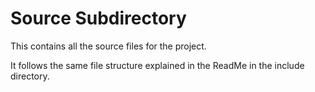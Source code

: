# Source Subdirectory

This contains all the source files for the project.

It follows the same file structure explained in the ReadMe in the include directory.
